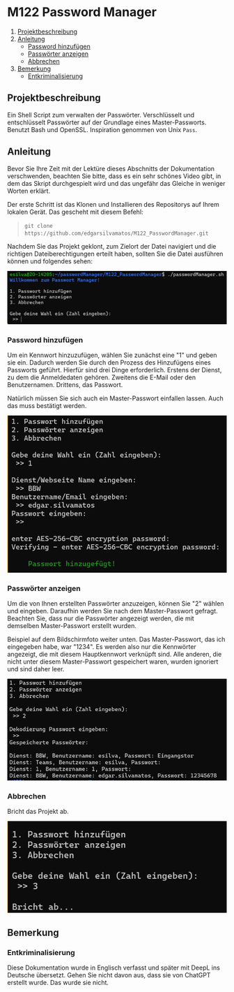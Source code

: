 # M122 Password Manager
1. [Projektbeschreibung](#projektbeschreibung)
2. [Anleitung](#anleitung)
    - [Password hinzufügen](#password-hinzufügen)
    - [Passwörter anzeigen](#passwörter-anzeigen)
    - [Abbrechen](#abbrechen)
3. [Bemerkung](#bemerkung)
    - [Entkriminalisierung](#entkriminalisierung)

## Projektbeschreibung
Ein Shell Script zum verwalten der Passwörter. 
Verschlüsselt und entschlüsselt Passwörter auf der Grundlage eines Master-Passworts. Benutzt Bash und OpenSSL. Inspiration genommen von Unix `Pass`.

## Anleitung
Bevor Sie Ihre Zeit mit der Lektüre dieses Abschnitts der Dokumentation verschwenden, beachten Sie bitte, dass es ein sehr schönes Video gibt, in dem das Skript durchgespielt wird und das ungefähr das Gleiche in weniger Worten erklärt.

Der erste Schritt ist das Klonen und Installieren des Repositorys auf Ihrem lokalen Gerät. Das gescheht mit diesem Befehl:
> `git clone https://github.com/edgarsilvamatos/M122_PasswordManager.git`

Nachdem Sie das Projekt geklont, zum Zielort der Datei navigiert und die richtigen Dateiberechtigungen erteilt haben, sollten Sie die Datei ausführen können und folgendes sehen:

![Initial page](image.png)

### Password hinzufügen
Um ein Kennwort hinzuzufügen, wählen Sie zunächst eine "1" und geben sie ein. Dadurch werden Sie durch den Prozess des Hinzufügens eines Passworts geführt. Hierfür sind drei Dinge erforderlich. Erstens der Dienst, zu dem die Anmeldedaten gehören. Zweitens die E-Mail oder den Benutzernamen. Drittens, das Passwort. 

Natürlich müssen Sie sich auch ein Master-Passwort einfallen lassen. Auch das muss bestätigt werden.

![alt text](image-1.png)

### Passwörter anzeigen
Um die von Ihnen erstellten Passwörter anzuzeigen, können Sie "2" wählen und eingeben. Daraufhin werden Sie nach dem Master-Passwort gefragt. 
Beachten Sie, dass nur die Passwörter angezeigt werden, die mit demselben Master-Passwort erstellt wurden. 

Beispiel auf dem Bildschirmfoto weiter unten. Das Master-Passwort, das ich eingegeben habe, war "1234". Es werden also nur die Kennwörter angezeigt, die mit diesem Hauptkennwort verknüpft sind. Alle anderen, die nicht unter diesem Master-Passwort gespeichert waren, wurden ignoriert und sind daher leer.

![alt text](image-2.png)

### Abbrechen
Bricht das Projekt ab.

![alt text](image-3.png)

## Bemerkung
### Entkriminalisierung
Diese Dokumentation wurde in Englisch verfasst und später mit DeepL ins Deutsche übersetzt. Gehen Sie nicht davon aus, dass sie von ChatGPT erstellt wurde. Das wurde sie nicht.
 